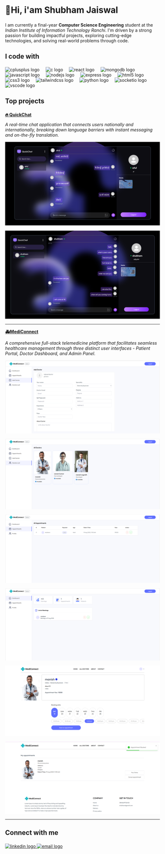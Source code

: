 <h1 align="left">👋Hi, i'am Shubham Jaiswal</h1>

###

<p align="left">
  I am currently a final-year <strong>Computer Science Engineering</strong> student at the 
  <em>Indian Institute of Information Technology Ranchi</em>. I'm driven by a strong passion for 
  building impactful projects, exploring cutting-edge technologies, and solving real-world problems 
  through code.
</p>

###

<h2 align="left">I code with</h2>

###

<div align="left">
  <img src="https://cdn.jsdelivr.net/gh/devicons/devicon/icons/cplusplus/cplusplus-original.svg" height="40" alt="cplusplus logo"  />
  <img width="12" />
  <img src="https://cdn.jsdelivr.net/gh/devicons/devicon/icons/c/c-original.svg" height="40" alt="c logo"  />
  <img width="12" />
  <img src="https://cdn.jsdelivr.net/gh/devicons/devicon/icons/react/react-original.svg" height="40" alt="react logo"  />
  <img width="12" />
  <img src="https://cdn.jsdelivr.net/gh/devicons/devicon/icons/mongodb/mongodb-original-wordmark.svg" height="40" alt="mongodb logo"  />
  <img width="12" />
  <img src="https://cdn.jsdelivr.net/gh/devicons/devicon/icons/javascript/javascript-original.svg" height="40" alt="javascript logo"  />
  <img width="12" />
  <img src="https://cdn.jsdelivr.net/gh/devicons/devicon/icons/nodejs/nodejs-original-wordmark.svg" height="40" alt="nodejs logo"  />
  <img width="12" />
  <img src="https://cdn.jsdelivr.net/gh/devicons/devicon/icons/express/express-original-wordmark.svg" height="40" alt="express logo"  />
  <img width="12" />
  <img src="https://cdn.jsdelivr.net/gh/devicons/devicon/icons/html5/html5-original.svg" height="40" alt="html5 logo"  />
  <img width="12" />
  <img src="https://cdn.jsdelivr.net/gh/devicons/devicon/icons/css3/css3-original.svg" height="40" alt="css3 logo"  />
  <img width="12" />
  <img src="https://cdn.jsdelivr.net/gh/devicons/devicon/icons/tailwindcss/tailwindcss-original-wordmark.svg" height="40" alt="tailwindcss logo"  />
  <img width="12" />
  <img src="https://cdn.jsdelivr.net/gh/devicons/devicon/icons/python/python-original.svg" height="40" alt="python logo"  />
  <img width="12" />
  <img src="https://cdn.jsdelivr.net/gh/devicons/devicon/icons/socketio/socketio-original.svg" height="40" alt="socketio logo"  />
  <img width="12" />
  <img src="https://cdn.jsdelivr.net/gh/devicons/devicon/icons/vscode/vscode-original.svg" height="40" alt="vscode logo"  />
</div>

###
<h2 align="left">Top projects</h2>

###

<div align="left">



**[🔥 QuickChat](https://github.com/shubhamjaiswal760/QuickChat)** 



_A real-time chat application that connects users nationally and internationally, breaking down language barriers with instant messaging and on-the-fly translation._




![App Screenshot](https://github.com/shubhamjaiswal760/EasyChat/blob/081d5bcdb42482ae03b835e91ca0ebab02ca9534/ss1.png?raw=true)






![App Screenshot](https://github.com/shubhamjaiswal760/EasyChat/blob/main/ss2.png?raw=true)


---

**[🚑MediConnect](https://github.com/shubhamjaiswal760/MediConnect)**  




_A comprehensive full-stack telemedicine platform that facilitates seamless healthcare management through three distinct user interfaces - Patient Portal, Doctor Dashboard, and Admin Panel._  




![App Screenshot](https://github.com/shubhamjaiswal760/music/blob/main/admin1.png?raw=true)




![App Screenshot](https://github.com/shubhamjaiswal760/music/blob/main/admin2.png?raw=true)




![App Screenshot](https://github.com/shubhamjaiswal760/music/blob/main/doc1.png?raw=true)




![App Screenshot](https://github.com/shubhamjaiswal760/music/blob/main/doc2.png?raw=true)




![App Screenshot](https://github.com/shubhamjaiswal760/music/blob/main/patient1.png?raw=true)




![App Screenshot](https://github.com/shubhamjaiswal760/music/blob/main/patient2.png?raw=true)

---

</div>


<h2 align="left">Connect with me</h2>

###

<div align="left">
  <a href="https://www.linkedin.com/in/shubham-jaiswal-072051234" target="_blank">
    <img src="https://raw.githubusercontent.com/maurodesouza/profile-readme-generator/master/src/assets/icons/social/linkedin/default.svg" width="52" height="40" alt="linkedin logo"  />
  </a>  
  
  <a href="mailto:your.shubhamjais700@gmail.com" target="_blank">
    <img src="https://raw.githubusercontent.com/maurodesouza/profile-readme-generator/master/src/assets/icons/social/gmail/default.svg" width="52" height="40" alt="email logo" />
  </a>
</div>
